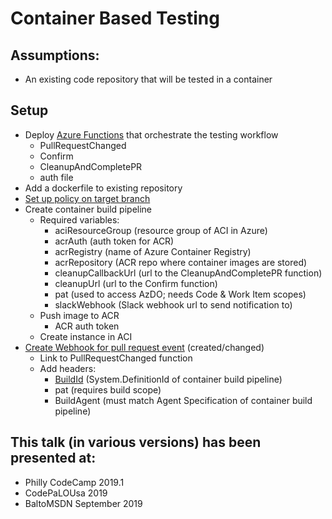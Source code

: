 # Container Based Testing

## Assumptions:
* An existing code repository that will be tested in a container

## Setup
* Deploy [Azure Functions](https://github.com/mburleigh/Function.ContainerCleanup) that orchestrate the testing workflow
  * PullRequestChanged
  * Confirm
  * CleanupAndCompletePR
  * auth file
* Add a dockerfile to existing repository
* [Set up policy on target branch](https://github.com/mburleigh/ContainerTesting/blob/master/Create-Branch-Policy.md)
* Create container build pipeline
  * Required variables:
    * aciResourceGroup (resource group of ACI in Azure)
    * acrAuth (auth token for ACR)
    * acrRegistry (name of Azure Container Registry)
    * acrRepository (ACR repo where container images are stored)
    * cleanupCallbackUrl (url to the CleanupAndCompletePR function)
    * cleanupUrl (url to the Confirm function)
    * pat (used to access AzDO; needs Code & Work Item scopes)
    * slackWebhook (Slack webhook url to send notification to)
  * Push image to ACR
    * ACR auth token
  * Create instance in ACI
* [Create Webhook for pull request event](https://github.com/mburleigh/ContainerTesting/blob/master/Add-Web-Hook.md) (created/changed)
  * Link to PullRequestChanged function
  * Add headers:
    * [BuildId](https://github.com/mburleigh/ContainerTesting/blob/master/Find-the-build-id.md) (System.DefinitionId of container build pipeline)
    * pat (requires build scope)
    * BuildAgent (must match Agent Specification of container build pipeline)
  
 
 
## This talk (in various versions) has been presented at:
* Philly CodeCamp 2019.1
* CodePaLOUsa 2019
* BaltoMSDN September 2019


